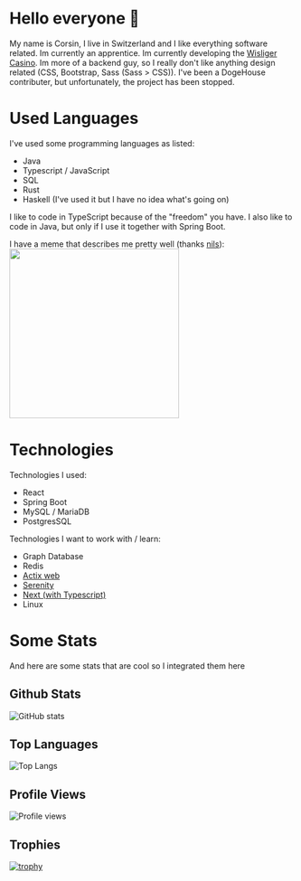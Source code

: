 # Hello everyone 👋
My name is Corsin, I live in Switzerland and I like everything software related. Im currently an apprentice.
Im currently developing the [Wisliger Casino](https://github.com/wisliger-casino). Im more of a backend guy, so I really don't like anything design related (CSS, Bootstrap, Sass (Sass > CSS)). I've been a DogeHouse contributer, but unfortunately, the project has been stopped.  
# Used Languages
I've used some programming languages as listed:

  * Java
  * Typescript / JavaScript
  * SQL
  * Rust
  * Haskell (I've used it but I have no idea what's going on)


I like to code in TypeScript because of the "freedom" you have. I also like to code in Java, but only if I use it together with Spring Boot. 

I have a meme that describes me pretty well (thanks [nils](https://github.com/Nilstrieb)): \
<img src="https://user-images.githubusercontent.com/74185591/126684586-d2142a8d-f6b4-49ff-8a1b-a4699f510442.png" width="300"/>

# Technologies

Technologies I used:

* React
* Spring Boot
* MySQL / MariaDB
* PostgresSQL

Technologies I want to work with / learn:

* Graph Database
* Redis
* [Actix web](https://github.com/actix/actix-web)
* [Serenity](https://github.com/serenity-rs/serenity)
* [Next (with Typescript)](https://github.com/vercel/next.js)
* Linux

# Some Stats

And here are some stats that are cool so I integrated them here

## Github Stats
![GitHub stats](https://github-readme-stats.vercel.app/api?username=C0RR1T&show_icons=true&theme=tokyonight)

## Top Languages
![Top Langs](https://github-readme-stats.vercel.app/api/top-langs/?username=C0RR1T&theme=tokyonight&langs_count=3)

## Profile Views
![Profile views](https://komarev.com/ghpvc/?username=C0RR1T)

## Trophies
[![trophy](https://github-profile-trophy.vercel.app/?username=C0RR1T&theme=onedark)](https://github.com/ryo-ma/github-profile-trophy)

